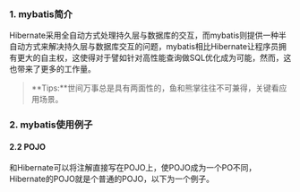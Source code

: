 ### 1. mybatis简介
Hibernate采用全自动方式处理持久层与数据库的交互，而mybatis则提供一种半自动方式来解决持久层与数据库交互的问题，mybatis相比Hibernate让程序员拥有更大的自主权，这使得对于譬如针对高性能查询做SQL优化成为可能，然而，这也带来了更多的工作量。
>**Tips:**世间万事总是具有两面性的，鱼和熊掌往往不可兼得，关键看应用场景。


### 2. mybatis使用例子
#### 2.2 POJO
和Hibernate可以将注解直接写在POJO上，使POJO成为一个PO不同，Hibernate的POJO就是个普通的POJO，以下为一个例子。
